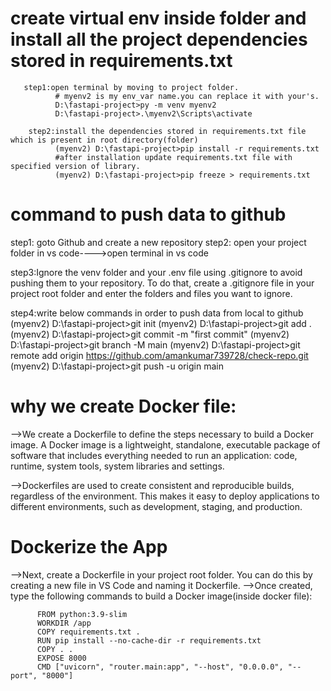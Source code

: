 # create virtual env inside folder and install all the project dependencies stored in requirements.txt
       step1:open terminal by moving to project folder.
              # myenv2 is my env_var name.you can replace it with your's.
              D:\fastapi-project>py -m venv myenv2
              D:\fastapi-project>.\myenv2\Scripts\activate
        
        step2:install the dependencies stored in requirements.txt file which is present in root directory(folder)
              (myenv2) D:\fastapi-project>pip install -r requirements.txt
              #after installation update requirements.txt file with specified version of library.
              (myenv2) D:\fastapi-project>pip freeze > requirements.txt    

# command to push data to github
step1: goto Github and create a new repository
step2: open your project folder in vs code---->open terminal in vs code

step3:Ignore the venv folder and your .env file using .gitignore to avoid pushing them to your repository. To do that, create a .gitignore file in your project root folder and enter the folders and files you want to ignore.
                
step4:write below commands in order to push data from local to github
      (myenv2) D:\fastapi-project>git init
      (myenv2) D:\fastapi-project>git add .
      (myenv2) D:\fastapi-project>git commit -m "first commit"
      (myenv2) D:\fastapi-project>git branch -M main
      (myenv2) D:\fastapi-project>git remote add origin https://github.com/amankumar739728/check-repo.git
      (myenv2) D:\fastapi-project>git push -u origin main

# why we create Docker file:
   -->We create a Dockerfile to define the steps necessary to build a Docker image. A Docker image is a lightweight, standalone, executable package of software that includes everything needed to run an application: code, runtime, system tools, system libraries and settings.

   -->Dockerfiles are used to create consistent and reproducible builds, regardless of the environment. This makes it easy to deploy applications to different environments, such as development, staging, and production.

# Dockerize the App
-->Next, create a Dockerfile in your project root folder. You can do this by creating a new file in VS Code and      naming it Dockerfile.
-->Once created, type the following commands to build a Docker image(inside docker file):
          
          FROM python:3.9-slim
          WORKDIR /app
          COPY requirements.txt .
          RUN pip install --no-cache-dir -r requirements.txt
          COPY . .
          EXPOSE 8000
          CMD ["uvicorn", "router.main:app", "--host", "0.0.0.0", "--port", "8000"]






      
